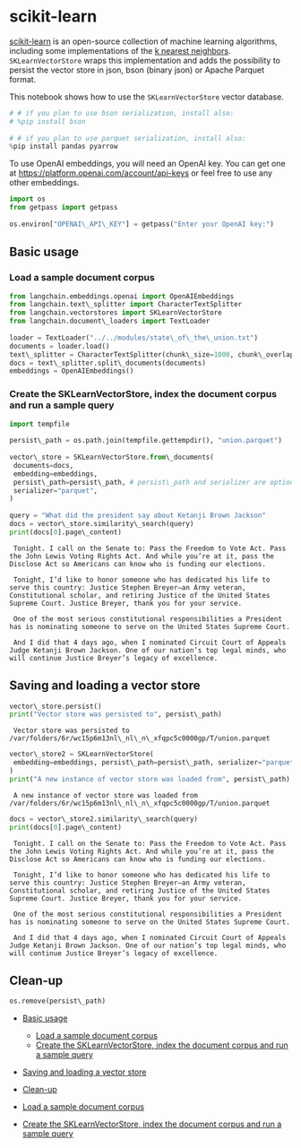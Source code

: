 # scikit-learn

[scikit-learn](https://scikit-learn.org/stable/) is an open-source collection of machine learning algorithms, including some implementations of the [k nearest neighbors](https://scikit-learn.org/stable/modules/generated/sklearn.neighbors.NearestNeighbors.html). `SKLearnVectorStore` wraps this implementation and adds the possibility to persist the vector store in json, bson (binary json) or Apache Parquet format.

This notebook shows how to use the `SKLearnVectorStore` vector database.

```python
# # if you plan to use bson serialization, install also:  
# %pip install bson  
  
# # if you plan to use parquet serialization, install also:  
%pip install pandas pyarrow  

```

To use OpenAI embeddings, you will need an OpenAI key. You can get one at <https://platform.openai.com/account/api-keys> or feel free to use any other embeddings.

```python
import os  
from getpass import getpass  
  
os.environ["OPENAI\_API\_KEY"] = getpass("Enter your OpenAI key:")  

```

## Basic usage[​](#basic-usage "Direct link to Basic usage")

### Load a sample document corpus[​](#load-a-sample-document-corpus "Direct link to Load a sample document corpus")

```python
from langchain.embeddings.openai import OpenAIEmbeddings  
from langchain.text\_splitter import CharacterTextSplitter  
from langchain.vectorstores import SKLearnVectorStore  
from langchain.document\_loaders import TextLoader  
  
loader = TextLoader("../../modules/state\_of\_the\_union.txt")  
documents = loader.load()  
text\_splitter = CharacterTextSplitter(chunk\_size=1000, chunk\_overlap=0)  
docs = text\_splitter.split\_documents(documents)  
embeddings = OpenAIEmbeddings()  

```

### Create the SKLearnVectorStore, index the document corpus and run a sample query[​](#create-the-sklearnvectorstore-index-the-document-corpus-and-run-a-sample-query "Direct link to Create the SKLearnVectorStore, index the document corpus and run a sample query")

```python
import tempfile  
  
persist\_path = os.path.join(tempfile.gettempdir(), "union.parquet")  
  
vector\_store = SKLearnVectorStore.from\_documents(  
 documents=docs,  
 embedding=embeddings,  
 persist\_path=persist\_path, # persist\_path and serializer are optional  
 serializer="parquet",  
)  
  
query = "What did the president say about Ketanji Brown Jackson"  
docs = vector\_store.similarity\_search(query)  
print(docs[0].page\_content)  

```

```text
 Tonight. I call on the Senate to: Pass the Freedom to Vote Act. Pass the John Lewis Voting Rights Act. And while you’re at it, pass the Disclose Act so Americans can know who is funding our elections.   
   
 Tonight, I’d like to honor someone who has dedicated his life to serve this country: Justice Stephen Breyer—an Army veteran, Constitutional scholar, and retiring Justice of the United States Supreme Court. Justice Breyer, thank you for your service.   
   
 One of the most serious constitutional responsibilities a President has is nominating someone to serve on the United States Supreme Court.   
   
 And I did that 4 days ago, when I nominated Circuit Court of Appeals Judge Ketanji Brown Jackson. One of our nation’s top legal minds, who will continue Justice Breyer’s legacy of excellence.  

```

## Saving and loading a vector store[​](#saving-and-loading-a-vector-store "Direct link to Saving and loading a vector store")

```python
vector\_store.persist()  
print("Vector store was persisted to", persist\_path)  

```

```text
 Vector store was persisted to /var/folders/6r/wc15p6m13nl\_nl\_n\_xfqpc5c0000gp/T/union.parquet  

```

```python
vector\_store2 = SKLearnVectorStore(  
 embedding=embeddings, persist\_path=persist\_path, serializer="parquet"  
)  
print("A new instance of vector store was loaded from", persist\_path)  

```

```text
 A new instance of vector store was loaded from /var/folders/6r/wc15p6m13nl\_nl\_n\_xfqpc5c0000gp/T/union.parquet  

```

```python
docs = vector\_store2.similarity\_search(query)  
print(docs[0].page\_content)  

```

```text
 Tonight. I call on the Senate to: Pass the Freedom to Vote Act. Pass the John Lewis Voting Rights Act. And while you’re at it, pass the Disclose Act so Americans can know who is funding our elections.   
   
 Tonight, I’d like to honor someone who has dedicated his life to serve this country: Justice Stephen Breyer—an Army veteran, Constitutional scholar, and retiring Justice of the United States Supreme Court. Justice Breyer, thank you for your service.   
   
 One of the most serious constitutional responsibilities a President has is nominating someone to serve on the United States Supreme Court.   
   
 And I did that 4 days ago, when I nominated Circuit Court of Appeals Judge Ketanji Brown Jackson. One of our nation’s top legal minds, who will continue Justice Breyer’s legacy of excellence.  

```

## Clean-up[​](#clean-up "Direct link to Clean-up")

```python
os.remove(persist\_path)  

```

- [Basic usage](#basic-usage)

  - [Load a sample document corpus](#load-a-sample-document-corpus)
  - [Create the SKLearnVectorStore, index the document corpus and run a sample query](#create-the-sklearnvectorstore-index-the-document-corpus-and-run-a-sample-query)

- [Saving and loading a vector store](#saving-and-loading-a-vector-store)

- [Clean-up](#clean-up)

- [Load a sample document corpus](#load-a-sample-document-corpus)

- [Create the SKLearnVectorStore, index the document corpus and run a sample query](#create-the-sklearnvectorstore-index-the-document-corpus-and-run-a-sample-query)
